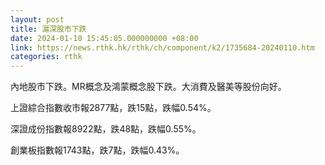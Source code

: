 ```yaml
---
layout: post
title: 滬深股市下跌
date: 2024-01-10 15:45:05.000000000 +08:00
link: https://news.rthk.hk/rthk/ch/component/k2/1735684-20240110.htm
categories: rthk
---
```


內地股市下跌。MR概念及鴻蒙概念股下跌。大消費及醫美等股份向好。

上證綜合指數收市報2877點，跌15點，跌幅0.54%。

深證成份指數報8922點，跌48點，跌幅0.55%。

創業板指數報1743點，跌7點，跌幅0.43%。

